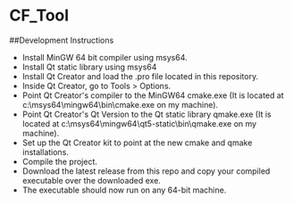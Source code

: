 # CF_Tool

##Development Instructions
- Install MinGW 64 bit compiler using msys64.
- Install Qt static library using msys64
- Install Qt Creator and load the .pro file located in this repository.
- Inside Qt Creator, go to Tools > Options.
- Point Qt Creator's compiler to the MinGW64 cmake.exe (It is located at c:\msys64\mingw64\bin\cmake.exe on my machine).
- Point Qt Creator's Qt Version to the Qt static library qmake.exe (It is located at c:\msys64\mingw64\qt5-static\bin\qmake.exe on my machine).
- Set up the Qt Creator kit to point at the new cmake and qmake installations.
- Compile the project.
- Download the latest release from this repo and copy your compiled executable over the downloaded exe.
- The executable should now run on any 64-bit machine.
